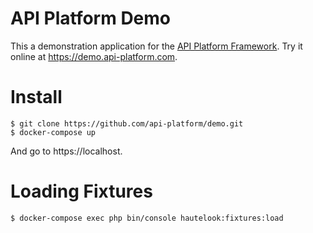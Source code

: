 API Platform Demo
=================

This a demonstration application for the [API Platform Framework](https://api-platform.com).
Try it online at <https://demo.api-platform.com>.

Install
=======

    $ git clone https://github.com/api-platform/demo.git
    $ docker-compose up

And go to https://localhost.

Loading Fixtures
================

    $ docker-compose exec php bin/console hautelook:fixtures:load
